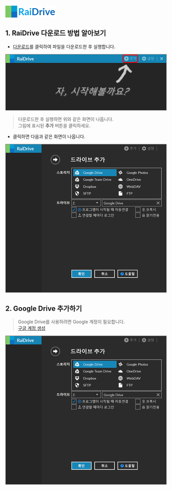 ![logo](/logo.png?raw=true) <!--  --> 
                                                                                                                               
## 1. RaiDrive 다운로드 방법 알아보기  
- [다운로드](https://www.raidrive.com/ko/download)를 클릭하여 파일을 다운로드한 후 실행합니다.  


![main](/main.jpg?raw=true) 
 
 
> 다운로드한 후 실행하면 위와 같은 화면이 나옵니다.                                                                                            
> 그림에 표시된 **추가** 버튼을 클릭하세요.     
- 클릭하면 다음과 같은 화면이 나옵니다.

![plus](/plus.PNG?raw=true)


## 2. Google Drive 추가하기 
> Google Drive를 사용하려면 Google 계정이 필요합니다.  
[구글 계정 생성](https://www.google.com "Google")
  
![plus](/plus.PNG?raw=true)

